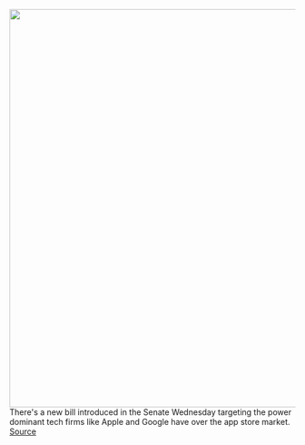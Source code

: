 <img src='https://cdn.vox-cdn.com/thumbor/J9Jx72Ai2GvJq0LRi0g75GvP72M=/0x0:3000x2000/1200x800/filters:focal(1260x760:1740x1240)/cdn.vox-cdn.com/uploads/chorus_image/image/69711310/Google_Apple_App_Dominance2.0.jpg' width='700px' /><br/>
There's a new bill introduced in the Senate Wednesday targeting the power dominant tech firms like Apple and Google have over the app store market.
<a href='https://www.theverge.com/2021/8/11/22620454/apple-google-app-store-senate-play-bill-epic-games-fortnite'> Source <a/>